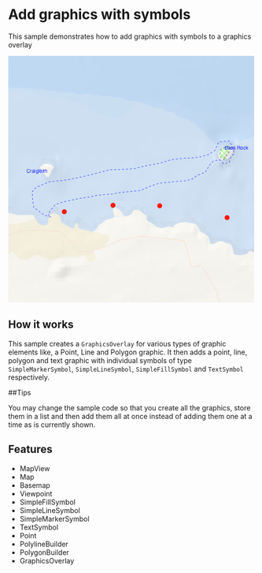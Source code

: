 # Add graphics with symbols

This sample demonstrates how to add graphics with symbols to a graphics overlay

![](screenshot.png)

## How it works

This sample creates a `GraphicsOverlay` for various types of graphic elements like, a Point, Line and Polygon graphic. It then adds a point, line, polygon and text graphic with individual symbols of type `SimpleMarkerSymbol`, `SimpleLineSymbol`, `SimpleFillSymbol` and `TextSymbol` respectively. 

##Tips

You may change the sample code so that you create all the graphics, store them in a list and then add them all at once instead of adding them one at a time as is currently shown.

## Features

- MapView
- Map   
- Basemap
- Viewpoint
- SimpleFillSymbol
- SimpleLineSymbol
- SimpleMarkerSymbol
- TextSymbol
- Point
- PolylineBuilder
- PolygonBuilder
- GraphicsOverlay